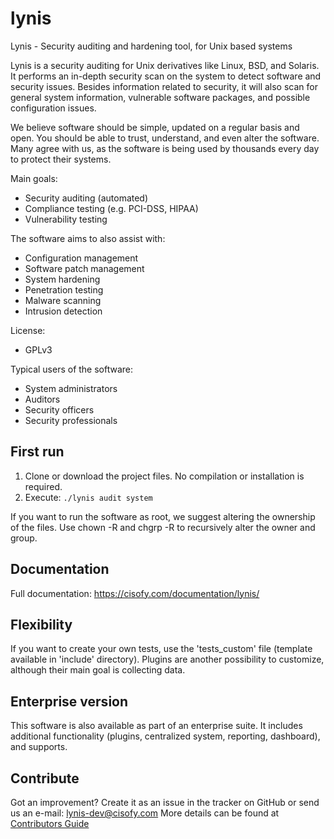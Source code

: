lynis
=====

Lynis - Security auditing and hardening tool, for Unix based systems

Lynis is a security auditing for Unix derivatives like Linux, BSD, and Solaris. It performs an in-depth security scan on the system to detect software and security issues. Besides information related to security, it will also scan for general system information, vulnerable software packages, and possible configuration issues.

We believe software should be simple, updated on a regular basis and open. You should be able to trust, understand, and even alter the software. Many agree with us, as the software is being used by thousands every day to protect their systems.

Main goals:
- Security auditing (automated)
- Compliance testing (e.g. PCI-DSS, HIPAA)
- Vulnerability testing

The software aims to also assist with:
- Configuration management
- Software patch management
- System hardening
- Penetration testing
- Malware scanning
- Intrusion detection

License:
- GPLv3

Typical users of the software:
- System administrators
- Auditors
- Security officers
- Security professionals


## First run

1. Clone or download the project files. No compilation or installation is required.
2. Execute: `./lynis audit system`

If you want to run the software as root, we suggest altering the ownership of the files. Use chown -R and
chgrp -R to recursively alter the owner and group.

## Documentation
Full documentation: https://cisofy.com/documentation/lynis/

## Flexibility
If you want to create your own tests, use the 'tests_custom' file (template available in 'include' directory).
Plugins are another possibility to customize, although their main goal is collecting data.

## Enterprise version
This software is also available as part of an enterprise suite. It includes additional functionality (plugins, centralized system, reporting, dashboard), and supports.

## Contribute
Got an improvement? Create it as an issue in the tracker on GitHub or send us an e-mail: lynis-dev@cisofy.com
More details can be found at [Contributors Guide](https://github.com/CISOfy/lynis/blog/master/CONTRIBUTIONS.md)

